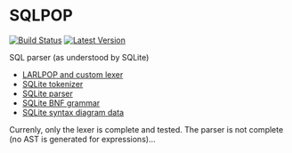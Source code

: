 # SQLPOP

[![Build Status](https://travis-ci.org/gwenn/sqlpop.svg?branch=master)](https://travis-ci.org/gwenn/sqlpop) [![Latest Version](https://img.shields.io/crates/v/sqlpop.svg)](https://crates.io/crates/sqlpop)

SQL parser (as understood by SQLite)

* [LARLPOP and custom lexer](https://github.com/nikomatsakis/lalrpop/issues/39)
* [SQLite tokenizer](http://www.sqlite.org/src/artifact?ci=trunk&filename=src/tokenize.c)
* [SQLite parser](http://www.sqlite.org/src/artifact?ci=trunk&filename=src/parse.y)
* [SQLite BNF grammar](http://www.sqlite.org/docsrc/doc/trunk/art/syntax/all-bnf.html)
* [SQLite syntax diagram data](http://www.sqlite.org/docsrc/doc/tip/art/syntax/bubble-generator-data.tcl?mimetype=text/plain)

Currenly, only the lexer is complete and tested.
The parser is not complete (no AST is generated for expressions)...
